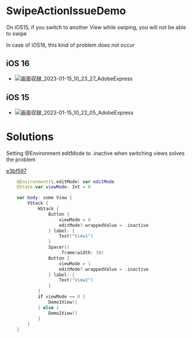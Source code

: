# SwipeActionIssueDemo

On iOS15, if you switch to another View while swiping, you will not be able to swipe

In case of iOS16, this kind of problem does not occur


## iOS 16
- ![画面収録_2023-01-15_10_23_27_AdobeExpress](https://user-images.githubusercontent.com/1954611/212504669-cf05fb27-82aa-4269-89ea-234f022d7b5b.gif)


## iOS 15
- ![画面収録_2023-01-15_10_22_05_AdobeExpress](https://user-images.githubusercontent.com/1954611/212504665-d09fae4f-6060-4a8d-8172-1916745a6e6f.gif)


# Solutions

Setting @Environment editMode to .inactive when switching views solves the problem

[e3bf597
](https://github.com/tinpay/SwipeActionIssueDemo/pull/1/commits/e3bf597efb013d1de7c02511e62791bd575d40d7)

```swift
    @Environment(\.editMode) var editMode
    @State var viewMode: Int = 0

    var body: some View {
        VStack {
            HStack {
                Button {
                    viewMode = 0
                    editMode?.wrappedValue = .inactive
                } label: {
                    Text("View1")
                }
                Spacer()
                    .frame(width: 30)
                Button {
                    viewMode = 1
                    editMode?.wrappedValue = .inactive
                } label: {
                    Text("View2")
                }
            }
            if viewMode == 0 {
                Demo1View()
            } else {
                Demo2View()
            }
        }
    }
```

